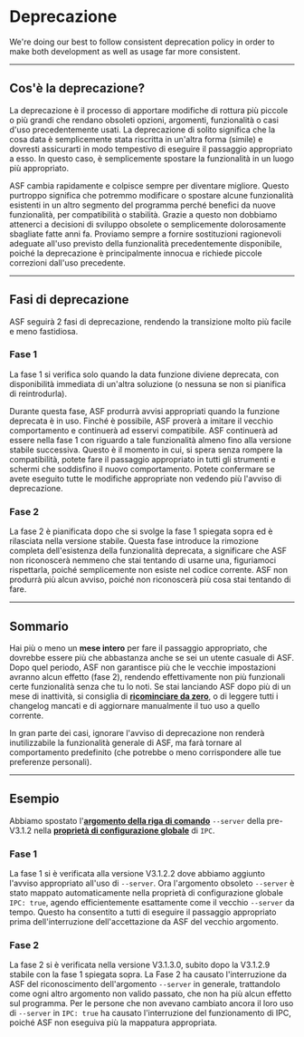 # Deprecazione

We're doing our best to follow consistent deprecation policy in order to make both development as well as usage far more consistent.

---

## Cos'è la deprecazione?

La deprecazione è il processo di apportare modifiche di rottura più piccole o più grandi che rendano obsoleti opzioni, argomenti, funzionalità o casi d'uso precedentemente usati. La deprecazione di solito significa che la cosa data è semplicemente stata riscritta in un'altra forma (simile) e dovresti assicurarti in modo tempestivo di eseguire il passaggio appropriato a esso. In questo caso, è semplicemente spostare la funzionalità in un luogo più appropriato.

ASF cambia rapidamente e colpisce sempre per diventare migliore. Questo purtroppo significa che potremmo modificare o spostare alcune funzionalità esistenti in un altro segmento del programma perché benefici da nuove funzionalità, per compatibilità o stabilità. Grazie a questo non dobbiamo attenerci a decisioni di sviluppo obsolete o semplicemente dolorosamente sbagliate fatte anni fa. Proviamo sempre a fornire sostituzioni ragionevoli adeguate all'uso previsto della funzionalità precedentemente disponibile, poiché la deprecazione è principalmente innocua e richiede piccole correzioni dall'uso precedente.

---

## Fasi di deprecazione

ASF seguirà 2 fasi di deprecazione, rendendo la transizione molto più facile e meno fastidiosa.

### Fase 1

La fase 1 si verifica solo quando la data funzione diviene deprecata, con disponibilità immediata di un'altra soluzione (o nessuna se non si pianifica di reintrodurla).

Durante questa fase, ASF produrrà avvisi appropriati quando la funzione deprecata è in uso. Finché è possibile, ASF proverà a imitare il vecchio comportamento e continuerà ad esservi compatibile. ASF continuerà ad essere nella fase 1 con riguardo a tale funzionalità almeno fino alla versione stabile successiva. Questo è il momento in cui, si spera senza rompere la compatibilità, potete fare il passaggio appropriato in tutti gli strumenti e schermi che soddisfino il nuovo comportamento. Potete confermare se avete eseguito tutte le modifiche appropriate non vedendo più l'avviso di deprecazione.

### Fase 2

La fase 2 è pianificata dopo che si svolge la fase 1 spiegata sopra ed è rilasciata nella versione stabile. Questa fase introduce la rimozione completa dell'esistenza della funzionalità deprecata, a significare che ASF non riconoscerà nemmeno che stai tentando di usarne una, figuriamoci rispettarla, poiché semplicemente non esiste nel codice corrente. ASF non produrrà più alcun avviso, poiché non riconoscerà più cosa stai tentando di fare.

---

## Sommario

Hai più o meno un **mese intero** per fare il passaggio appropriato, che dovrebbe essere più che abbastanza anche se sei un utente casuale di ASF. Dopo quel periodo, ASF non garantisce più che le vecchie impostazioni avranno alcun effetto (fase 2), rendendo effettivamente non più funzionali certe funzionalità senza che tu lo noti. Se stai lanciando ASF dopo più di un mese di inattività, si consiglia di **[ricominciare da zero](https://github.com/JustArchiNET/ArchiSteamFarm/wiki/Setting-up)**, o di leggere tutti i changelog mancati e di aggiornare manualmente il tuo uso a quello corrente.

In gran parte dei casi, ignorare l'avviso di deprecazione non renderà inutilizzabile la funzionalità generale di ASF, ma farà tornare al comportamento predefinito (che potrebbe o meno corrispondere alle tue preferenze personali).

---

## Esempio

Abbiamo spostato l'**[argomento della riga di comando](https://github.com/JustArchiNET/ArchiSteamFarm/wiki/Command-line-arguments)** `--server` della pre-V3.1.2 nella **[proprietà di configurazione globale](https://github.com/JustArchiNET/ArchiSteamFarm/wiki/Configuration#global-config)** di `IPC`.

### Fase 1

La fase 1 si è verificata alla versione V3.1.2.2 dove abbiamo aggiunto l'avviso appropriato all'uso di `--server`. Ora l'argomento obsoleto `--server` è stato mappato automaticamente nella proprietà di configurazione globale `IPC: true`, agendo efficientemente esattamente come il vecchio `--server` da tempo. Questo ha consentito a tutti di eseguire il passaggio appropriato prima dell'interruzione dell'accettazione da ASF del vecchio argomento.

### Fase 2

La fase 2 si è verificata nella versione V3.1.3.0, subito dopo la V3.1.2.9 stabile con la fase 1 spiegata sopra. La Fase 2 ha causato l'interruzione da ASF del riconoscimento dell'argomento `--server` in generale, trattandolo come ogni altro argomento non valido passato, che non ha più alcun effetto sul programma. Per le persone che non avevano cambiato ancora il loro uso di `--server` in `IPC: true` ha causato l'interruzione del funzionamento di IPC, poiché ASF non eseguiva più la mappatura appropriata.